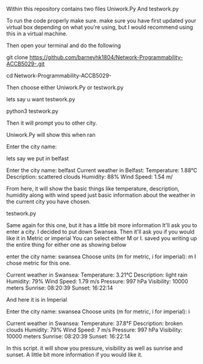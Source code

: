 Within this repository contains two files Uniwork.Py And testwork.py

To run the code properly make sure. make sure you have first updated your virtual box depending on what you're using, but I would recommend using this in a virtual machine.

Then open your terminal and do the following

git clone https://github.com/barneyhk1804/Network-Programmability-ACCB5029-.git

cd Network-Programmability-ACCB5029-

Then choose either Uniwork.Py or testwork.py

lets say u want testwork.py

python3 testwork.py

Then it will prompt you to other city.



Uniwork.Py will show this when ran

Enter the city name: 

lets say we put in belfast

Enter the city name: belfast
Current weather in Belfast:
Temperature: 1.88°C
Description: scattered clouds
Humidity: 88%
Wind Speed: 1.54 m/

From here, it will show the basic things like temperature, description, humidity along with wind speed
just basic information about the weather in the current city you have chosen.


testwork.py

Same again for this one, but it has a little bit more information
It'll ask you to enter a city. I decided to put down Swansea.
Then it'll ask you if you would like it in Metric or imperial You can select either M or I. saved you writing up the entire thing for either one as showing below

enter the city name: swansea
Choose units (m for metric, i for imperial): m
I chose metric for this one.


Current weather in Swansea:
Temperature: 3.21°C
Description: light rain
Humidity: 79%
Wind Speed: 1.79 m/s
Pressure: 997 hPa
Visibility: 10000 meters
Sunrise: 08:20:39
Sunset: 16:22:14

And here it is in Imperial

Enter the city name: swansea
Choose units (m for metric, i for imperial): i

Current weather in Swansea:
Temperature: 37.8°F
Description: broken clouds
Humidity: 79%
Wind Speed: 7 m/s
Pressure: 997 hPa
Visibility: 10000 meters
Sunrise: 08:20:39
Sunset: 16:22:14


In this script. it will show you pressure, visibility as well as sunrise and sunset. A little bit more information if you would like it.




